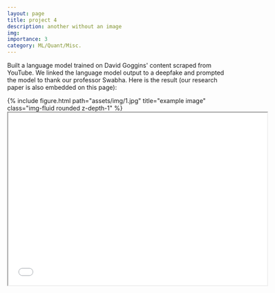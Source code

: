 ```yaml
---
layout: page
title: project 4
description: another without an image
img:
importance: 3
category: ML/Quant/Misc.
---
```


Built a language model trained on David Goggins' content scraped from YouTube. We linked the language model output to a deepfake and prompted the model to thank our professor Swabha. Here is the result (our research paper is also embedded on this page):

<div class="row">
    <div class="col-sm mt-3 mt-md-0">
        {% include figure.html path="assets/img/1.jpg" title="example image" class="img-fluid rounded z-depth-1" %}
    </div>
</div>

<iframe src="URL_TO_YOUR_PAPER.pdf" width="600" height="400">
  <p>Your browser does not support iframes. Here is the <a href="URL_TO_YOUR_PAPER.pdf">link</a> to the paper.</p>
</iframe>
